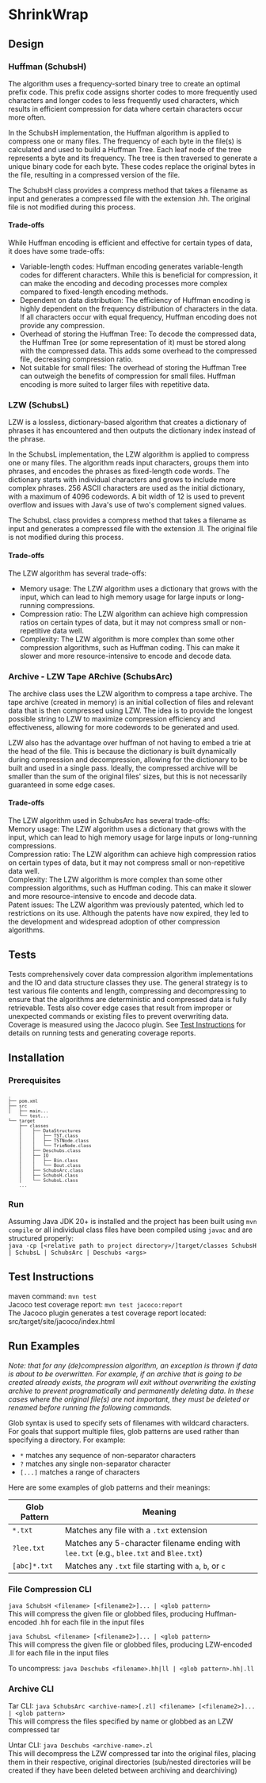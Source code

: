 # ShrinkWrap

## Design

### Huffman (SchubsH)
The algorithm uses a frequency-sorted binary tree to create an optimal prefix code. This prefix code assigns shorter codes to more frequently used characters and longer codes to less frequently used characters, which results in efficient compression for data where certain characters occur more often.

In the SchubsH implementation, the Huffman algorithm is applied to compress one or many files. The frequency of each byte in the file(s) is calculated and used to build a Huffman Tree. Each leaf node of the tree represents a byte and its frequency. The tree is then traversed to generate a unique binary code for each byte. These codes replace the original bytes in the file, resulting in a compressed version of the file.

The SchubsH class provides a compress method that takes a filename as input and generates a compressed file with the extension .hh. The original file is not modified during this process.  
#### Trade-offs
While Huffman encoding is efficient and effective for certain types of data, it does have some trade-offs:  
- Variable-length codes: Huffman encoding generates variable-length codes for different characters. While this is beneficial for compression, it can make the encoding and decoding processes more complex compared to fixed-length encoding methods.  
- Dependent on data distribution: The efficiency of Huffman encoding is highly dependent on the frequency distribution of characters in the data. If all characters occur with equal frequency, Huffman encoding does not provide any compression.  
- Overhead of storing the Huffman Tree: To decode the compressed data, the Huffman Tree (or some representation of it) must be stored along with the compressed data. This adds some overhead to the compressed file, decreasing compression ratio.  
- Not suitable for small files: The overhead of storing the Huffman Tree can outweigh the benefits of compression for small files. Huffman encoding is more suited to larger files with repetitive data.

### LZW (SchubsL)
LZW is a lossless, dictionary-based algorithm that creates a dictionary of phrases it has encountered and then outputs the dictionary index instead of the phrase.

In the SchubsL implementation, the LZW algorithm is applied to compress one or many files. The algorithm reads input characters, groups them into phrases, and encodes the phrases as fixed-length code words. The dictionary starts with individual characters and grows to include more complex phrases. 256 ASCII characters are used as the initial dictionary, with a maximum of 4096 codewords. A bit width of 12 is used to prevent overflow and issues with Java's use of two's complement signed values.

The SchubsL class provides a compress method that takes a filename as input and generates a compressed file with the extension .ll. The original file is not modified during this process.  
#### Trade-offs
The LZW algorithm has several trade-offs:  
- Memory usage: The LZW algorithm uses a dictionary that grows with the input, which can lead to high memory usage for large inputs or long-running compressions.  
- Compression ratio: The LZW algorithm can achieve high compression ratios on certain types of data, but it may not compress small or non-repetitive data well.  
- Complexity: The LZW algorithm is more complex than some other compression algorithms, such as Huffman coding. This can make it slower and more resource-intensive to encode and decode data.

### Archive - LZW Tape ARchive (SchubsArc)
The archive class uses the LZW algorithm to compress a tape archive. The tape archive (created in memory) is an initial collection of files and relevant data that is then compressed using LZW. The idea is to provide the longest possible string to LZW to maximize compression efficiency and effectiveness, allowing for more codewords to be generated and used.

LZW also has the advantage over huffman of not having to embed a trie at the head of the file. This is because the dictionary is built dynamically during compression and decompression, allowing for the dictionary to be built and used in a single pass. Ideally, the compressed archive will be smaller than the sum of the original files' sizes, but this is not necessarily guaranteed in some edge cases.

#### Trade-offs
The LZW algorithm used in SchubsArc has several trade-offs:  
Memory usage: The LZW algorithm uses a dictionary that grows with the input, which can lead to high memory usage for large inputs or long-running compressions.  
Compression ratio: The LZW algorithm can achieve high compression ratios on certain types of data, but it may not compress small or non-repetitive data well.  
Complexity: The LZW algorithm is more complex than some other compression algorithms, such as Huffman coding. This can make it slower and more resource-intensive to encode and decode data.  
Patent issues: The LZW algorithm was previously patented, which led to restrictions on its use. Although the patents have now expired, they led to the development and widespread adoption of other compression algorithms.

## Tests
Tests comprehensively cover data compression algorithm implementations and the IO and data structure classes they use. The general strategy is to test various file contents and length, compressing and decompressing to ensure that the algorithms are deterministic and compressed data is fully retrievable. Tests also cover edge cases that result from improper or unexpected commands or existing files to prevent overwriting data. Coverage is measured using the Jacoco plugin.
See [Test Instructions](#test-instructions) for details on running tests and generating coverage reports.

## Installation
### Prerequisites
<pre style="font-size: x-small">
.
├── pom.xml
├── src
│   ├── main...
    └── test...
└── target
    ├── classes
    │    ├── DataStructures
    │    │   ├── TST.class
    │    │   ├── TSTNode.class
    │    │   └── TrieNode.class
    │    ├── Deschubs.class
    │    ├── IO
    │    │   ├── Bin.class
    │    │   └── Bout.class
    │    ├── SchubsArc.class
    │    ├── SchubsH.class
    │    └── SchubsL.class
    ...
</pre>
### Run
Assuming Java JDK 20+ is installed and the project has been built using `mvn compile` or all individual class files have been compiled using `javac` and are structured properly:
<br>`java -cp [<relative path to project directory>/]target/classes SchubsH | SchubsL | SchubsArc | Deschubs <args>`

## Test Instructions
maven command: `mvn test`
<br>Jacoco test coverage report: `mvn test jacoco:report`
<br>The Jacoco plugin generates a test coverage report located: src/target/site/jacoco/index.html

## Run Examples
<I>Note: that for any (de)compression algorithm, an exception is thrown if data is about to be overwritten. For example, if an archive that is going to be created already exists, the program will exit without overwriting the existing archive to prevent programatically and permanently deleting data. In these cases where the original file(s) are not important, they must be deleted or renamed before running the following commands.</I>

Glob syntax is used to specify sets of filenames with wildcard characters. For goals that support multiple files, glob patterns are used rather than specifying a directory. For example:
- `*` matches any sequence of non-separator characters
- `?` matches any single non-separator character
- `[...]` matches a range of characters

Here are some examples of glob patterns and their meanings:

| Glob Pattern | Meaning |
| ------------ | ------- |
| `*.txt`      | Matches any file with a `.txt` extension |
| `?lee.txt`   | Matches any 5-character filename ending with `lee.txt` (e.g., `blee.txt` and `Blee.txt`) |
| `[abc]*.txt` | Matches any `.txt` file starting with `a`, `b`, or `c` |

### File Compression CLI
`java SchubsH <filename> [<filename2>]... | <glob pattern>`
<br>This will compress the given file <filename> or globbed files, producing Huffman-encoded <filename>.hh for each file in the input files

`java SchubsL <filename> [<filename2>]... | <glob pattern>`
<br>This will compress the given file <filename> or globbed files, producing LZW-encoded <filename>.ll for each file in the input files

To uncompress: `java Deschubs <filename>.hh|ll | <glob pattern>.hh|.ll`

### Archive CLI
Tar CLI: `java SchubsArc <archive-name>[.zl] <filename> [<filename2>]... | <glob pattern>`
<br>This will compress the files specified by name or globbed as an LZW compressed tar

Untar CLI: `java Deschubs <archive-name>.zl`
<br>This will decompress the LZW compressed tar into the original files, placing them in their respective, original directories (sub/nested directories will be created if they have been deleted between archiving and dearchiving)